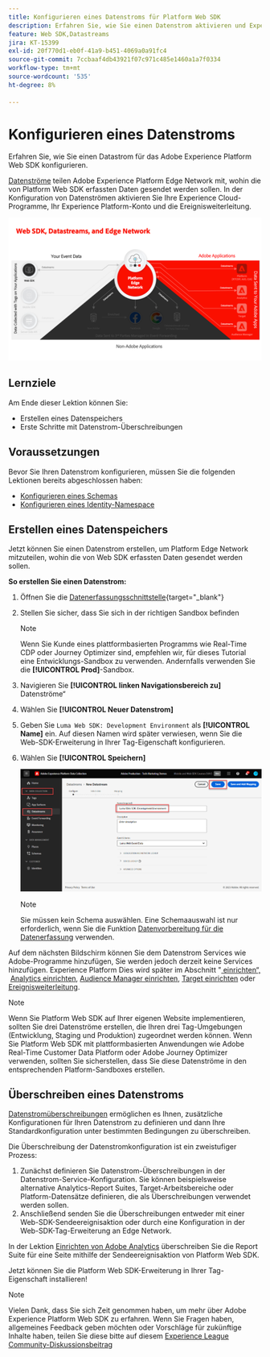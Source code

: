 ```yaml
---
title: Konfigurieren eines Datenstroms für Platform Web SDK
description: Erfahren Sie, wie Sie einen Datenstrom aktivieren und Experience Cloud-Lösungen konfigurieren. Diese Lektion ist Teil des Tutorials „Implementieren von Adobe Experience Cloud mit Web SDK“.
feature: Web SDK,Datastreams
jira: KT-15399
exl-id: 20f770d1-eb0f-41a9-b451-4069a0a91fc4
source-git-commit: 7ccbaaf4db43921f07c971c485e1460a1a7f0334
workflow-type: tm+mt
source-wordcount: '535'
ht-degree: 8%

---
```


# Konfigurieren eines Datenstroms

Erfahren Sie, wie Sie einen Datastrom für das Adobe Experience Platform Web SDK konfigurieren.

[Datenströme](https://experienceleague.adobe.com/de/docs/experience-platform/datastreams/overview) teilen Adobe Experience Platform Edge Network mit, wohin die von Platform Web SDK erfassten Daten gesendet werden sollen. In der Konfiguration von Datenströmen aktivieren Sie Ihre Experience Cloud-Programme, Ihr Experience Platform-Konto und die Ereignisweiterleitung.

![Web-SDK, Datenströme und Edge Network-Diagramm](assets/dc-websdk-datastreams.png)

## Lernziele

Am Ende dieser Lektion können Sie:

* Erstellen eines Datenspeichers
* Erste Schritte mit Datenstrom-Überschreibungen

## Voraussetzungen

Bevor Sie Ihren Datenstrom konfigurieren, müssen Sie die folgenden Lektionen bereits abgeschlossen haben:

* [Konfigurieren eines Schemas](configure-schemas.md)
* [Konfigurieren eines Identity-Namespace](configure-identities.md)

## Erstellen eines Datenspeichers

Jetzt können Sie einen Datenstrom erstellen, um Platform Edge Network mitzuteilen, wohin die von Web SDK erfassten Daten gesendet werden sollen.

**So erstellen Sie einen Datenstrom:**

1. Öffnen Sie die [Datenerfassungsschnittstelle](https://experience.adobe.com/data-collection/){target="_blank"}
1. Stellen Sie sicher, dass Sie sich in der richtigen Sandbox befinden

   >[!NOTE]
   >
   >Wenn Sie Kunde eines plattformbasierten Programms wie Real-Time CDP oder Journey Optimizer sind, empfehlen wir, für dieses Tutorial eine Entwicklungs-Sandbox zu verwenden. Andernfalls verwenden Sie die **[!UICONTROL Prod]**-Sandbox.

1. Navigieren Sie **[!UICONTROL linken Navigationsbereich zu]** Datenströme“
1. Wählen Sie **[!UICONTROL Neuer Datenstrom]**
1. Geben Sie `Luma Web SDK: Development Environment` als **[!UICONTROL Name]** ein. Auf diesen Namen wird später verwiesen, wenn Sie die Web-SDK-Erweiterung in Ihrer Tag-Eigenschaft konfigurieren.
1. Wählen Sie **[!UICONTROL Speichern]**

   ![Erstellen des Datenstroms](assets/datastream-create-new-datastream.png)

   >[!NOTE]
   >
   >Sie müssen kein Schema auswählen. Eine Schemaauswahl ist nur erforderlich, wenn Sie die Funktion [Datenvorbereitung für die Datenerfassung](/help/data-collection/edge/data-prep.md) verwenden.

Auf dem nächsten Bildschirm können Sie dem Datenstrom Services wie Adobe-Programme hinzufügen, Sie werden jedoch derzeit keine Services hinzufügen. Experience Platform Dies wird später im Abschnitt &quot;[&#x200B; einrichten“, &#x200B;](setup-experience-platform.md) [Analytics einrichten](setup-analytics.md), [Audience Manager einrichten](setup-audience-manager.md), [Target einrichten](setup-target.md) oder [Ereignisweiterleitung](setup-event-forwarding.md).

>[!NOTE]
>
>Wenn Sie Platform Web SDK auf Ihrer eigenen Website implementieren, sollten Sie drei Datenströme erstellen, die Ihren drei Tag-Umgebungen (Entwicklung, Staging und Produktion) zugeordnet werden können. Wenn Sie Platform Web SDK mit plattformbasierten Anwendungen wie Adobe Real-Time Customer Data Platform oder Adobe Journey Optimizer verwenden, sollten Sie sicherstellen, dass Sie diese Datenströme in den entsprechenden Platform-Sandboxes erstellen.

## Überschreiben eines Datenstroms

[Datenstromüberschreibungen](https://experienceleague.adobe.com/de/docs/experience-platform/datastreams/overrides) ermöglichen es Ihnen, zusätzliche Konfigurationen für Ihren Datenstrom zu definieren und dann Ihre Standardkonfiguration unter bestimmten Bedingungen zu überschreiben.

Die Überschreibung der Datenstromkonfiguration ist ein zweistufiger Prozess:

1. Zunächst definieren Sie Datenstrom-Überschreibungen in der Datenstrom-Service-Konfiguration. Sie können beispielsweise alternative Analytics-Report Suites, Target-Arbeitsbereiche oder Platform-Datensätze definieren, die als Überschreibungen verwendet werden sollen.
1. Anschließend senden Sie die Überschreibungen entweder mit einer Web-SDK-Sendeereignisaktion oder durch eine Konfiguration in der Web-SDK-Tag-Erweiterung an Edge Network.

In der Lektion [Einrichten von Adobe Analytics](setup-analytics.md) überschreiben Sie die Report Suite für eine Seite mithilfe der Sendeereignisaktion von Platform Web SDK.

Jetzt können Sie die Platform Web SDK-Erweiterung in Ihrer Tag-Eigenschaft installieren!

>[!NOTE]
>
>Vielen Dank, dass Sie sich Zeit genommen haben, um mehr über Adobe Experience Platform Web SDK zu erfahren. Wenn Sie Fragen haben, allgemeines Feedback geben möchten oder Vorschläge für zukünftige Inhalte haben, teilen Sie diese bitte auf diesem [Experience League Community-Diskussionsbeitrag](https://experienceleaguecommunities.adobe.com/t5/adobe-experience-platform-data/tutorial-discussion-implement-adobe-experience-cloud-with-web/td-p/444996?profile.language=de)
